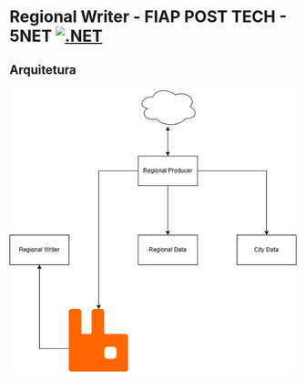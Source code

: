 # Regional Writer - FIAP POST TECH - 5NET [![.NET](https://github.com/5NETT-Arquitetura-MAGMA/RegionalWriter/actions/workflows/main.yml/badge.svg)](https://github.com/5NETT-Arquitetura-MAGMA/RegionalWriter/actions/workflows/main.yml)


## Arquitetura

![Desenho arquitetura](arquitetura.png)
